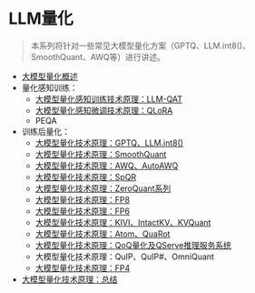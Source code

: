 # LLM量化
> 本系列将针对一些常见大模型量化方案（GPTQ、LLM.int8()、SmoothQuant、AWQ等）进行讲述。

*   [大模型量化概述](https://www.zhihu.com/question/627484732/answer/3261671478)
*   量化感知训练：
    *   [大模型量化感知训练技术原理：LLM-QAT](https://zhuanlan.zhihu.com/p/647589650)
    *   [大模型量化感知微调技术原理：QLoRA](https://github.com/liguodongiot/llm-action/blob/main)
    *   PEQA
*   训练后量化：
    *   [大模型量化技术原理：GPTQ、LLM.int8()](https://zhuanlan.zhihu.com/p/680212402)
    *   [大模型量化技术原理：SmoothQuant](https://www.zhihu.com/question/576376372/answer/3388402085)
    *   [大模型量化技术原理：AWQ、AutoAWQ](https://zhuanlan.zhihu.com/p/681578090)
    *   [大模型量化技术原理：SpQR](https://zhuanlan.zhihu.com/p/682871823)
    *   [大模型量化技术原理：ZeroQuant系列](https://zhuanlan.zhihu.com/p/683813769)
    *   [大模型量化技术原理：FP8](https://www.zhihu.com/question/658712811/answer/3596678896)
    *   [大模型量化技术原理：FP6](https://juejin.cn/post/7412893752090853386)
    *   [大模型量化技术原理：KIVI、IntactKV、KVQuant](https://juejin.cn/post/7420231738558627874)
    *   [大模型量化技术原理：Atom、QuaRot](https://juejin.cn/post/7424334647570513972)
    *   [大模型量化技术原理：QoQ量化及QServe推理服务系统](https://zhuanlan.zhihu.com/p/8047106486)
    *   大模型量化技术原理：QuIP、QuIP#、OmniQuant
    *   [大模型量化技术原理：FP4](https://github.com/liguodongiot/llm-action/blob/main)
*   [大模型量化技术原理：总结](https://zhuanlan.zhihu.com/p/11886909512)